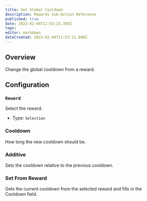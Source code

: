 ```yaml
---
title: Set Global Cooldown
description: Rewards Sub-Action Reference
published: true
date: 2023-02-04T11:53:23.358Z
tags:
editor: markdown
dateCreated: 2023-02-04T11:53:11.890Z
---
```


## Overview
Change the global cooldown from a reward.

## Configuration
### `Reward`
Select the reward.

- Type: `Selection`

### Cooldown
How long the new cooldown should be.

### Additive
Sets the cooldown relative to the previous cooldown.

### Set From Reward
Gets the current cooldown from the selected reward and fills in the Cooldown field.
